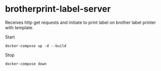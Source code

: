 # brotherprint-label-server
Receives http get requests and initiate to print label on brother label printer with template. 

Start
```
docker-compose up -d --build
```

Stop
```
docker-compose down
```
